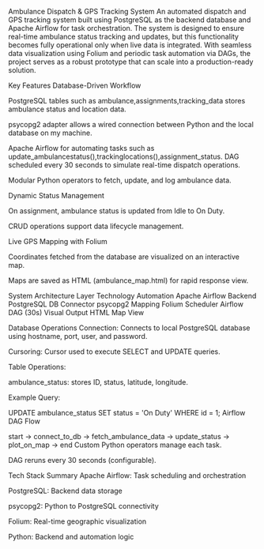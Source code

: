 Ambulance Dispatch & GPS Tracking System
An automated dispatch and GPS tracking system built using PostgreSQL as the backend database and Apache Airflow for task orchestration. The system is designed to ensure real-time ambulance status tracking and updates, but this functionality becomes fully operational only when live data is integrated. With seamless data visualization using Folium and periodic task automation via DAGs, the project serves as a robust prototype that can scale into a production-ready solution.


Key Features
Database-Driven Workflow

PostgreSQL tables such as ambulance,assignments,tracking_data stores ambulance status and location data.

psycopg2 adapter allows a wired connection between Python and the local database on my machine.

Apache Airflow for automating tasks such as update_ambulancestatus(),trackinglocations(),assignment_status.
DAG scheduled every 30 seconds to simulate real-time dispatch operations.

Modular Python operators to fetch, update, and log ambulance data.

Dynamic Status Management

On assignment, ambulance status is updated from Idle to On Duty.

CRUD operations support data lifecycle management.

Live GPS Mapping with Folium

Coordinates fetched from the database are visualized on an interactive map.

Maps are saved as HTML (ambulance_map.html) for rapid response view.

System Architecture
Layer	Technology
Automation	Apache Airflow
Backend	PostgreSQL
DB Connector	psycopg2
Mapping	Folium
Scheduler	Airflow DAG (30s)
Visual Output	HTML Map View

Database Operations
Connection: Connects to local PostgreSQL database using hostname, port, user, and password.

Cursoring: Cursor used to execute SELECT and UPDATE queries.

Table Operations:

ambulance_status: stores ID, status, latitude, longitude.

Example Query:

UPDATE ambulance_status SET status = 'On Duty' WHERE id = 1;
Airflow DAG Flow

start → connect_to_db → fetch_ambulance_data → update_status → plot_on_map → end
Custom Python operators manage each task.

DAG reruns every 30 seconds (configurable).

Tech Stack Summary
Apache Airflow: Task scheduling and orchestration

PostgreSQL: Backend data storage

psycopg2: Python to PostgreSQL connectivity

Folium: Real-time geographic visualization

Python: Backend and automation logic

